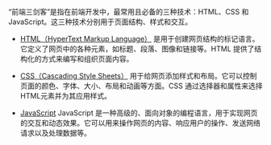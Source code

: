 “前端三剑客”是指在前端开发中，最常用且必备的三种技术：HTML、CSS 和 JavaScript。这三种技术分别用于页面结构、样式和交互。

- [HTML（HyperText Markup Language）](./html.md) 是用于创建网页结构的标记语言。它定义了网页中的各种元素，如标题、段落、图像和链接等。HTML 提供了结构化的方式来编写和组织页面内容。

- [CSS（Cascading Style Sheets）](./css.md) 用于给网页添加样式和布局。它可以控制页面的颜色、字体、大小、布局和动画等方面。CSS 通过选择器和属性来选择HTML元素并为其应用样式。

- [JavaScript](./Javascript.md) JavaScript 是一种高级的、面向对象的编程语言，用于实现网页的交互和动态效果。它可以用来操作网页的内容、响应用户的操作、发送网络请求以及处理数据等。
